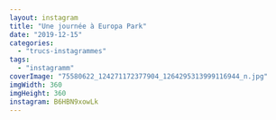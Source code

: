 ```yaml
---
layout: instagram
title: "Une journée à Europa Park"
date: "2019-12-15"
categories: 
  - "trucs-instagrammes"
tags:
  - "instagramm"
coverImage: "75580622_124271172377904_1264295313999116944_n.jpg"
imgWidth: 360
imgHeight: 360
instagram: B6HBN9xowLk
---
```

